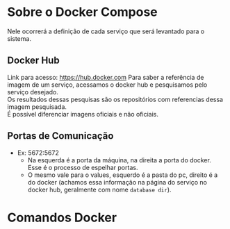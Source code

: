 # Sobre o Docker Compose
Nele ocorrerá a definição de cada serviço que será levantado para o sistema.
## Docker Hub
Link para acesso: https://hub.docker.com
Para saber a referência de imagem de um serviço, acessamos o docker hub e pesquisamos pelo serviço desejado.  
Os resultados dessas pesquisas são os repositórios com referencias dessa imagem pesquisada.  
É possível diferenciar imagens oficiais e não oficiais.
## Portas de Comunicação
* Ex: 5672:5672
  - Na esquerda é a porta da máquina, na direita a porta do docker. Esse é o processo de espelhar portas.
   - O mesmo vale para o values, esquerdo é a pasta do pc, direito é a do docker (achamos essa informação na página do serviço no docker hub, geralmente com nome `database dir`).

# Comandos Docker
## 
